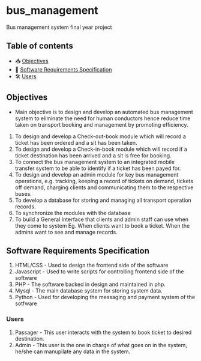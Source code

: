 # bus_management
Bus management system final year project

## Table of contents
- 📥 [Objectives](##-Objectives)
- 📄 [Software Requirements Specification](##-Software%Requirements%Specification)
- 🛠️ [Users](###-Users)

## Objectives
- Main objective is to design and develop an automated bus management system to eliminate the need for human conductors hence reduce time taken on transport booking and management by promoting efficiency.

1. To design and develop a Check-out-book module which will record a ticket has been ordered and a sit has been taken.
2. To design and develop a Check-in-book module which will record if a ticket destination has been arrived and a sit is free for booking.
3. To connect the bus management system to an integrated mobile transfer system to be able to identify if a ticket has been payed for.
4. To design and develop an admin module for key bus management operations, e.g. tracking, keeping a record of tickets on demand, tickets off demand, charging clients and communicating them to the respective buses.
5. To develop a database for storing and managing all transport operation records.
6. To synchronize the modules with the database
7. To build a General Interface that clients and admin staff can use when they come to system Eg. When clients want to book a ticket. When the admins want to see and manage records.

## Software Requirements Specification
1. HTML/CSS - Used to design the frontend side of the software
2. Javascript - Used to write scripts for controlling frontend side of the software
3. PHP - The software backed in design and maintained in php.
4. Mysql - The main database system for storing system data.
5. Python - Used for developing the messaging and payment system of the sotfware

### Users

1. Passager - This user interacts with the system to book ticket to desired destination.
2. Admin - This user is the one in charge of what goes on in the system, he/she can manupilate any data in the system.

